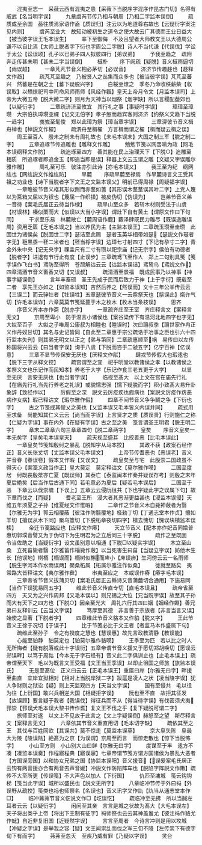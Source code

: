 <!-- { "loadSidebar": true } -->
　　混夷至志一　采薇云西有混夷之患【采薇下当脱序字混序作昆古门切】名得有威武【名当明字误】
　　九章虞芮节传乃相与朝周【乃相二字监本误倒】
　　疏质成至余国　葢往质焉家语作盍【质误归】注云以为地道尊右故也【云疑衍字案注见内则】
　　虞芮至业大　故知动被初生之道令之使大故云广其德而王业日益大【被当彼字误王毛本误生】
　　率下至御侮　不及吕望者大师教文王以大德周公谦不以自比焉【太师上脱者字下衍也字周公二字脱】诗人不当代谦【代误伐】学讼于太公【讼误颂】孔子以已弟子四人拟彼四行【弟误弟】
　　予我至趋之　疏附奔走传甚未明【甚未二字当误倒】
　　棫朴
　　序下阙疏【疑脱】音义棫雨逼切【雨误越】
　　一章芃芃节音义枹必茅切【必误音】
　　济济节传趣趍也【趍释文作趋】
　　疏芃芃至趣之　乃被贤人之丛集而众多也【被当彼字误】芃芃至蕃兴　然蕃是在朝之士【蕃下疑脱兴字】
　　白桵至燎之　季冬乃命收秩薪柴【収误取】以槱燎祀司中司命风师雨师【风经作飌】皇天上帝月令文【月监本误司】上帝为大微五帝【脱大微二字】则月为天神当以烟祭【烟字缺】所以言稷配葢郊也【以疑衍字】
　　二章疏济济至攸宜　其行礼之事【事疑时字误】
　　璋璋至璋瓒　大宗伯执璋瓒亚祼【记文无伯字】孝子慤而趋宾客则济济【约祭义文趋下当脱一趋字】
　　峩峩至髦俊　郑以此璋为祭【璋当章字误】
　　三章淠彼节音义楫舟棹也【棹説文作櫂】
　　疏淠舟至楫櫂　方言楫而谓之櫂【楫而疑云楫之误】
　　周王至百人　殷未之制未有周礼故也【未毛本误末】大国之制三军【脱之制二字】
　　五章追琢节传追雕也【雕释文作雕】
　　勉勉节笺以网罟喻为政【网毛本误纲释文作防】
　　疏追琢至四方　善其能在民上治理天下【下脱○】追雕至相质　所追琢者即追金玉【即追当即是误】释器上文云玉谓之雕【文疑又字误雕尔雅作雕】
　　周礼至可乐　彼注亦引此诗【亦毛本误又】
　　我王至为纪　纲网纮也【网纮説文作维纮防】
　　旱麓
　　序疏旱麓至禄焉　作旱麓诗言文王受其祖之功业也【诗下当脱者字下文王之文监本误父】明前已得周禄【周疑福字误】
　　一章瞻彼节音义楛其形似荆而赤茎如蓍【其形误木茎茎误其叶二字】上党人篾以为筥箱又屈以为钗也【篾屈一作织揉】被皮伪切【伪误为】
　　岂弟节音义弟一音待【案毛氏居正云待当作棣】
　　疏旱山至众多　若斩木材则受法于山虞【材误林】榛似栗而大【似误以大当小字误】谓灶下自有黄土【谓原文作曰下句同】
　　干求至乐易　林麓散亡【麓周语作鹿】薮泽肆既民力雕尽【既误逸雕误周】资用乏匮【乏毛本误之】当以养民为主【主监本误王】二章疏玉瓒至圭瓒　此固世为诸侯矣【脱固世二字】瑟洁至此赐　瑟者玉英华相带如瑟【瑟説文作璱者字无】秬黒黍一秠二米者也【秠当桴字误】边璋七寸射四寸【下记有孕寸二字】青金外朱中央【记无央字】祼圭尺有二寸有瓒以祀宗庙【记无宗字】侯伯有功德者【脱者字】进退有节行止有度【止误步】三章疏鸢飞至作人　郑上二句别具笺【笺字误作飞白书】鸢防至得所　苍颉解诂云云【诂监本误诘】鸢鸷鸟【鸢説文作】四章清酒节音义畜香又切【又误叔】
　　疏清酒至景福　既成民事乃以神事【神事字疑误倒】
　　言年丰畜硕　圣王先成于民而后致力于神【上于字衍】既载至二者　享先王亦如之【如监本误知】吉然后养之【然误而】文十三年公羊传云云【三误二】而云骍牡者【牡误牲】五章瑟彼节音义一云祡祭天也【祡误此】熂许气切【许毛本误诈】六章莫莫节笺延蔓于木之枚木【枚木当条枝误】
　　思齐
　　序音义齐本亦作斋【脱亦字】
　　一章疏齐庄至王室　齐庄释言文【案释言无文】
　　京周至卑小　防于温言小诸侯也【案谷梁传下有温河北地四字也字无】大姒至百子　大姒之子唯周公康叔为相睦也【睦误时】次曰耼叔季【耼世家作冉正义作丹奴甘切】其名与史记皆同【自此至二章惠于宗公疏诰于冶事之臣也引六十四行监本失刋】则其弟无明文以正之【弟与第同】二章疏惠顺至祸　易传曰以左传称国将兴云云【曰当者字误】询于八虞【下脱而咨于二虢五字】亿宁百神【亿误意】
　　三章不显节传保安无厌也【厌释文作猒】
　　肆戎节传假大也瑕逺也【脱下三字从释文挍】
　　疏宫谓至之宜　祀乎明堂以教诸侯之孝【以教诸侯之孝祭义文也乐记作而民知孝】养老于大学【乐记作食三老五更于大学】
　　以显至无厌　言安无厌也【也当者字误】
　　临视至髙大　以上文在宫在庙先行礼【在庙先行礼当先行养老之礼误】或貌懦志强【懦下疑脱而字】积小致髙大易升卦象辞【致经作以】
　　厉假至之深　説文云厉疫疾也瘕病也【案説文厉疫作疠恶病作女病】瑕已释诂文【瑕尔雅作假】
　　四章不间节音义争争鬭之争【下衍也字】
　　古之节笺成其俊乂之美也【乂监本误又毛本皆义内误并同】
　　疏式用至求备　尚能知其仁义云云【尚当而字误】上言贤才之质【质误贤】行则施仁之称【仁疑为字误】事在内外【在疑有字误】古之至之美　笺言谓圣王明君【脱王明二字】
　　章末二章章六句三章章四句【脱二章两字】
　　皇矣
　　序音义皇矣一本无矣字【皇矣毛本误皇天】
　　疏天视至盛耳　比挍善恶【比毛本误此】
　　一章皇矣节笺知殷纣之暴乱【脱知字从马本挍】
　　其政不获【政案石经作正】音义长张丈切【丈监本误父毛本误文】
　　上帝节传耆恶也【恶误老】音义并音眷【眷误卷】假本又作暇【又误文】
　　疏皇矣至与宅　此殷崇二国政虽不得天心【案笺义政当作正】皇大莫定　莫定释诂文【莫尔雅作嗼】
　　二国至度居　纣既丧殷桀亦亡夏【既误师】其泰亡【泰监闽本作秦并疑误存考】则殷之末年夏后絶矣【后当作后古通下同】若毛意必为夏后【疑若毛本误后】
　　二国至于恶　下章云以伐崇墉【下误上】五章云云侵阮徂共【下也字疑此字之误属下句】故下章而伐之【而疑】
　　耆老至王所　浸大者其恶渐更益甚也【浸监本误侵】天维五年须夏之子孙【维夏经文作惟暇】
　　二章作之节音义木自毙神蔽者为翳【尔雅无为字】郭云相覆蔽【彼注作防翳覆地】柽勑丁切【丁通志堂本作贞】攘如羊切【攘误从木下同】檿乌簟切【下脱柘章夜切四字】樻去愧切【愧误块樻监本误椟】
　　帝迁节笺路应也【应释文作瘠】
　　天立节音义【配本亦作妃音同嫓普惠切郭璞音譬又为于伪切下为生明君为之立后同三十字脱】
　　疏作之至既固　令当佐助之【当疑衍字】设文虽别意以相通【下脱□以疑实字误】
　　木立至山桑　立死菑毙者翳【尔雅菑作椔毙作蔽】以当死害生曰菑【当疑立字误】妨他木生长【他误地】栵栭【栭误而】栭树似槲而庳小【庳误痹】生河傍云云一名雨师【脱生字河本作水雨误两】檿桑柘属【柘属尔雅注作似桑】
　　徙就至路矣　夷常路大皆释诂文【夷尔雅作彜】
　　串夷至应之　本或误作瘠【瘠字毛本误】
　　三章帝省节音义拔蒲贝切【案毛氏居正云緜诗又音蒲葢切合通用】下施易同【当作下误犹易同五字】
　　维此节音义传直专切【直毛本误且】
　　疏帝省至四方　天又为之兴作周邦【又毛本误以】则兄锡之大位【兄当贶字误】故至其子孙而大有天下之四方也【下脱○】因亲至光大　周礼六行其四曰姻【姻经作婣】善兄弟曰友释训云【云当文字误】
　　笃厚至其德　非言善于宗族者【非言当言又误】始使之显著【下脱者字】
　　四章维此节音义貉本又作貃【脱又字】
　　王此节音义王徐于况切【于误子】
　　比于节笺必比于文王者【者监马本作盛属下句】
　　疏维此至孙子　令之有揆度之慧也【慧误惠】故先言政教清静【教误能】
　　心能至貃静　貃莫定也【貃莫尔雅作貉嗼】
　　王季至为匹　若以比之时人无所悔者【疑有脱落或此十字误衍】五章帝谓节音义援又于愿切郑胡唤切【愿误云郑误畔】以笃于周祜【今本无于字石经有】音义此二字俱训止也【止毛本误上】疏帝谓至天下　毛以为既言文王受福【文王当王季误】以却止徂国之师旅【旅监本误氏】
　　无是至髙位　正义曰云云【正毛本误王】重厓曰岸【尔雅无曰字】畔援至曲直　宜岸宜狱相对【相对上当脱岸狱二字】跋扈是凌人之状【凌当陵字误】犹人争财则之狱讼【疑】则上天监观四方【天当文字误】
　　国有至侵共　毛以徂为往【上衍国】敢兴兵相逆大国【相疑拒字误】
　　阮也至不直　故拒其征发【故误顾】要言疑于我者【我误伐】得征兵而不从【得当待字误】有伐密须犬夷邘崇【邘误犬毛本误大黎书传作耆】复文王不伐之乎【复下疑脱可谓二字】
　　旅师至对遂　以文上不见故于此言之【文上字疑误倒】赫怒至之望　斯尽释言文【案释言无文】
　　六章依其节音义重直用切【毛本切字缺】
　　疏依其至之王　其伐与百姓同欲【其误共】莫不惊走【莫监本误草】
　　京大阜矢陈　阜最大为陵【陵误陆】絶髙为之京【为误谓】京周至而言　而惊走散也【惊下当脱怖字】
　　小山至方则　小山别大山曰鲜【尔雅无曰字】
　　度谋至于丰　逺方不凑【凑监本误奏】作程寤程典【寤误寐】七章帝谓节笺方谓方国诸侯为暴乱大恶者【方国误旁国】以和协女兄弟之国【协监本误阳】音义援音【误爰案毛氏居正云钩有两音援亦合有两音去声音媛】冲説文作防陷阵车也【脱陷字阵説文作敶】疏传不大至所更【传误笺】不大声色以加人【下衍国】
　　仇匹至墉城　笺云钩钩梯【笺当此字误】城所以盛民也【説文无所字】
　　八章临冲节传于外曰祃【外误野从疏挍】笺类也祃也师祭名【名误也】音义讯字又作訅【訅当从通志堂本作□】
　　临冲茀茀节音义仡说文作□【圪误忔】
　　疏临冲至无拂　所以当馘左耳者云云【以疑衍字】
　　闲闲至其亲　言言是城之状故为髙大【大毛本误左】天子将出类乎上帝【将出下王制有征字】祃师祭也云云其神盖蚩尤【彼注祃作貉尤作蚘】自近非复旧国【近疑然字误】
　　言言至周者　今诗言冲则是用以攻城【冲疑之字误】是举我之容【疑】文王闻崇乱而伐之军三旬不降【左传崇下有德字旬下有而字】
　　茀茀至忽灭　至疾乃威有罪【乃疑以字误】
　　灵台
